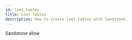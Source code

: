 ```yaml
---
id: loot_tables
title: Loot Tables
description: How to create loot tables with Sandstone.
---
```


Sandstone allow
